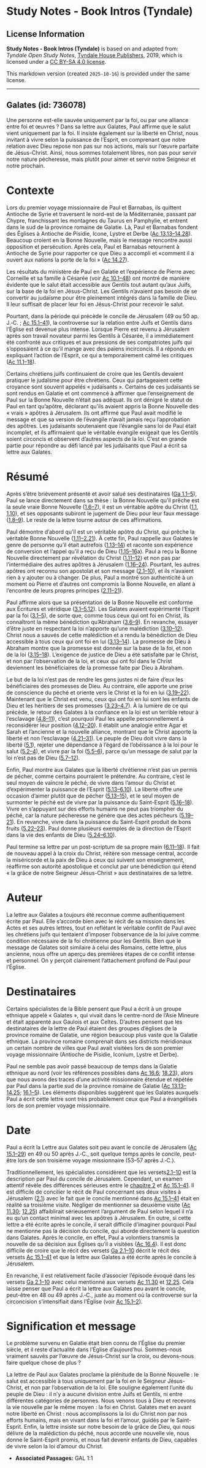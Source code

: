# Study Notes - Book Intros (Tyndale)

## License Information

**Study Notes - Book Intros (Tyndale)** is based on and adapted from: _Tyndale Open Study Notes_, [Tyndale House Publishers](https://tyndaleopenresources.com/), 2019, which is licensed under a [CC BY-SA 4.0 license](https://creativecommons.org/licenses/by-sa/4.0/legalcode.en).

This markdown version (created `2025-10-16`) is provided under the same license.



--------------------------------

## Galates (id: 736078)

Une personne est\-elle sauvée uniquement par la foi, ou par une alliance entre foi et œuvres ? Dans sa lettre aux Galates, Paul affirme que le salut vient uniquement par la foi. Il insiste également sur la liberté en Christ, nous invitant à vivre selon la puissance de l’Esprit, en comprenant que notre relation avec Dieu repose non pas sur nos actions, mais sur l’œuvre parfaite de Jésus\-Christ. Ainsi, nous sommes totalement libres, non pas pour servir notre nature pécheresse, mais plutôt pour aimer et servir notre Seigneur et notre prochain.

Contexte
========

Lors du premier voyage missionnaire de Paul et Barnabas, ils quittent Antioche de Syrie et traversent le nord\-est de la Méditerranée, passant par Chypre, franchissant les montagnes du Taurus en Pamphylie, et entrent dans le sud de la province romaine de Galatie. Là, Paul et Barnabas fondent des Églises à Antioche de Pisidie, Icone, Lystre et Derbe ([Ac 13\.13–14\.28](https://ref.ly/Acts13:13-Acts14:28)). Beaucoup croient en la Bonne Nouvelle, mais le message rencontre aussi opposition et persécution. Après cela, Paul et Barnabas retournent à Antioche de Syrie pour rapporter ce que Dieu a accompli et «comment il a ouvert aux nations la porte de la foi » ([Ac 14\.27](https://ref.ly/Acts14:27)).

Les résultats du ministère de Paul en Galatie et l’expérience de Pierre avec Corneille et sa famille à Césarée (voir [Ac 10\.1–48](https://ref.ly/Acts10:1-Acts10:48)) ont montré de manière évidente que le salut était accessible aux Gentils tout autant qu’aux Juifs, sur la base de la foi en Jésus\-Christ. Les Gentils n’avaient pas besoin de se convertir au judaïsme pour être pleinement intégrés dans la famille de Dieu. Il leur suffisait de placer leur foi en Jésus\-Christ pour recevoir le salut.

Pourtant, dans la période qui précède le concile de Jérusalem (49 ou 50 ap. J.‑C. ; [Ac 15\.1–41](https://ref.ly/Acts15:1-Acts15:41)), la controverse sur la relation entre Juifs et Gentils dans l’Église est devenue plus intense. Lorsque Pierre est revenu à Jérusalem après son travail novateur parmi les Gentils à Césarée, il a immédiatement été confronté aux critiques et aux pressions de ses compatriotes juifs qui s’opposaient à ce qu’il mange avec des païens incirconcis. Il a répondu en expliquant l’action de l’Esprit, ce qui a temporairement calmé les critiques ([Ac 11\.1–18](https://ref.ly/Acts11:1-Acts11:18)).

Certains chrétiens juifs continuaient de croire que les Gentils devaient pratiquer le judaïsme pour être chrétiens. Ceux qui partageaient cette croyance sont souvent appelés « judaïsants ». Certains de ces judaïsants se sont rendus en Galatie et ont commencé à affirmer que l’enseignement de Paul sur la Bonne Nouvelle n’était pas adéquat. Ils ont dénigré le statut de Paul en tant qu’apôtre, déclarant qu’ils avaient appris la Bonne Nouvelle des « vrais » apôtres à Jérusalem. Ils ont affirmé que Paul avait modifié le message et que sa version de l’évangile n’avait jamais reçu l’approbation des apôtres. Les judaïsants soutenaient que l’évangile sans loi de Paul était incomplet, et ils affirmaient que le véritable évangile exigeait que les Gentils soient circoncis et observent d’autres aspects de la loi. C’est en grande partie pour répondre au défi lancé par les judaïsants que Paul a écrit sa lettre aux Galates.

Résumé
======

Après s’être brièvement présenté et avoir salué ses destinataires ([Ga 1\.1–5](https://ref.ly/Gal1:1-Gal1:5)), Paul se lance directement dans sa thèse : la Bonne Nouvelle qu’il prêche est la seule vraie Bonne Nouvelle ([1\.6–7](https://ref.ly/Gal1:6-Gal1:7)), il est un véritable apôtre du Christ ([1\.1](https://ref.ly/Gal1:1), [1\.10](https://ref.ly/Gal1:10)), et ses opposants subiront le jugement de Dieu pour leur faux message ([1\.8–9](https://ref.ly/Gal1:8-Gal1:9)). Le reste de la lettre tourne autour de ces affirmations.

Paul démontre d’abord qu’il est un véritable apôtre du Christ, qui prêche la véritable Bonne Nouvelle ([1\.11–2\.21](https://ref.ly/Gal1:11-Gal2:21)). À cette fin, Paul rappelle aux Galates le genre de personne qu’il était autrefois ([1\.13–14](https://ref.ly/Gal1:13-Gal1:14)) et raconte son expérience de conversion et l’appel qu’il a reçu de Dieu ([1\.15–16](https://ref.ly/Gal1:15-Gal1:16)a). Paul a reçu la Bonne Nouvelle directement par révélation du Christ ([1\.11–12](https://ref.ly/Gal1:11-Gal1:12)) et non pas par l’intermédiaire des autres apôtres à Jérusalem ([1\.16–24](https://ref.ly/Gal1:16-Gal1:24)). Pourtant, les autres apôtres ont reconnu son apostolat et son message ([2\.1–10](https://ref.ly/Gal2:1-Gal2:10)), et ils n’avaient rien à y ajouter ou à changer. De plus, Paul a montré son authenticité à un moment où Pierre et d’autres ont compromis la Bonne Nouvelle, en allant à l’encontre de leurs propres principes ([2\.11–21](https://ref.ly/Gal2:11-Gal2:21)).

Paul affirme alors que sa présentation de la Bonne Nouvelle est conforme aux Écritures et véridique ([3\.1–5\.12](https://ref.ly/Gal3:1-Gal5:12)). Les Galates avaient expérimenté l’Esprit par la foi ([3\.1–5](https://ref.ly/Gal3:1-Gal3:5)), de sorte que, comme tous ceux qui ont foi en Christ, ils connaîtront la même bénédiction qu’Abraham ([3\.6–9](https://ref.ly/Gal3:6-Gal3:9)). En revanche, essayer d’être juste en respectant la loi n’apporte qu’une malédiction ([3\.10–12](https://ref.ly/Gal3:10-Gal3:12)). Christ nous a sauvés de cette malédiction et a rendu la bénédiction de Dieu accessible à tous ceux qui ont foi en lui ([3\.13–14](https://ref.ly/Gal3:13-Gal3:14)). La promesse de Dieu à Abraham montre que la promesse est donnée sur la base de la foi, et non de la loi ([3\.15–18](https://ref.ly/Gal3:15-Gal3:18)). L’exigence de justice de Dieu a été satisfaite par le Christ, et non par l’observation de la loi, et ceux qui ont foi dans le Christ deviennent les bénéficiaires de la promesse faite par Dieu à Abraham.

Le but de la loi n’est pas de rendre les gens justes ni de faire d’eux les bénéficiaires des promesses de Dieu. Au contraire, elle apporte une prise de conscience du péché et oriente vers le Christ et la foi en lui ([3\.19–22](https://ref.ly/Gal3:19-Gal3:22)). Maintenant que le Christ est venu, ceux qui ont foi en lui sont les enfants de Dieu et les héritiers de ses promesses ([3\.23–4\.7](https://ref.ly/Gal3:23-Gal4:7)). À la lumière de ce qui précède, le retour des Galates à la confiance en la loi est un terrible retour à l’esclavage ([4\.8–11](https://ref.ly/Gal4:8-Gal4:11)), c’est pourquoi Paul les appelle personnellement à reconsidérer leur position ([4\.12–20](https://ref.ly/Gal4:12-Gal4:20)). Il établit une analogie entre Agar et Sarah et l’ancienne et la nouvelle alliance, montrant que le Christ apporte la liberté et non l’esclavage ([4\.21–31](https://ref.ly/Gal4:21-Gal4:31)). Le peuple de Dieu doit vivre dans la liberté ([5\.1](https://ref.ly/Gal5:1)), rejeter une dépendance à l’égard de l’obéissance à la loi pour le salut ([5\.2–4](https://ref.ly/Gal5:2-Gal5:4)), et vivre par la foi ([5\.5–6](https://ref.ly/Gal5:5-Gal5:6)), parce qu’un message de salut par la loi n’est pas de Dieu ([5\.7–12](https://ref.ly/Gal5:7-Gal5:12)).

Enfin, Paul montre aux Galates que la liberté chrétienne n’est pas un permis de pécher, comme certains pourraient le prétendre. Au contraire, c’est le seul moyen de vaincre le péché, de vivre dans l’amour du Christ et d’expérimenter la puissance de l’Esprit ([5\.13–6\.10](https://ref.ly/Gal5:13-Gal6:10)). La liberté offre une occasion d’aimer plutôt que de pécher ([5\.13–15](https://ref.ly/Gal5:13-Gal5:15)), et le seul moyen de surmonter le péché est de vivre par la puissance du Saint\-Esprit ([5\.16–18](https://ref.ly/Gal5:16-Gal5:18)). Vivre en s’appuyant sur des efforts humains ne peut pas triompher du péché, car la nature pécheresse ne génère que des actes pécheurs ([5\.19–21](https://ref.ly/Gal5:19-Gal5:21)). En revanche, vivre dans la puissance du Saint\-Esprit produit de bons fruits ([5\.22–23](https://ref.ly/Gal5:22-Gal5:23)). Paul donne plusieurs exemples de la direction de l’Esprit dans la vie des enfants de Dieu ([5\.24–6\.10](https://ref.ly/Gal5:24-Gal6:10)).

Paul termine sa lettre par un post\-scriptum de sa propre main ([6\.11–18](https://ref.ly/Gal6:11-Gal6:18)). Il fait de nouveau appel à la croix du Christ, réitère son message central, accorde la miséricorde et la paix de Dieu à ceux qui suivent son enseignement, réaffirme son autorité apostolique et conclut par une bénédiction qui étend « la grâce de notre Seigneur Jésus\-Christ » aux destinataires de sa lettre.

Auteur
======

La lettre aux Galates a toujours été reconnue comme authentiquement écrite par Paul. Elle s’accorde bien avec le récit de sa mission dans les Actes et ses autres lettres, tout en reflétant le véritable conflit de Paul avec les chrétiens juifs qui tentaient d’imposer l’observance de la loi juive comme condition nécessaire de la foi chrétienne pour les Gentils. Bien que le message de Galates soit similaire à celui des Romains, cette lettre, plus ancienne, nous offre un aperçu des premières étapes de ce conflit intense et personnel. On y perçoit clairement l’attachement profond de Paul pour l’Église.

Destinataires
=============

Certains spécialistes de la Bible pensent que Paul a écrit à un groupe ethnique appelé « Galates », qui vivait dans le centre\-nord de l’Asie Mineure et était apparenté aux Gaulois et aux Celtes. D’autres pensent que les destinataires de la lettre de Paul étaient des groupes d’églises de la province romaine de Galatie, une région beaucoup plus vaste que la Galatie ethnique. La province romaine comprenait dans ses districts méridionaux un certain nombre de villes que Paul avait visitées lors de son premier voyage missionnaire (Antioche de Pisidie, Iconium, Lystre et Derbe).

Paul ne semble pas avoir passé beaucoup de temps dans la Galatie ethnique au nord (voir les références possibles dans [Ac 16\.6](https://ref.ly/Acts16:6); [18\.23](https://ref.ly/Acts18:23)), alors que nous avons des traces d’une activité missionnaire étendue et répétée par Paul dans la partie sud de la province romaine de Galatie ([Ac 13\.13–14\.25](https://ref.ly/Acts13:13-Acts14:25); [16\.1–5](https://ref.ly/Acts16:1-Acts16:5)). Les éléments disponibles suggèrent que les Galates auxquels Paul a écrit cette lettre sont très probablement ceux que Paul a évangélisés lors de son premier voyage missionnaire.

Date
====

Paul a écrit la Lettre aux Galates soit peu avant le concile de Jérusalem ([Ac 15\.1–29](https://ref.ly/Acts15:1-Acts15:29)) en 49 ou 50 après J.‑C., soit quelque temps après le concile, peut\-être lors de son troisième voyage missionnaire (53–57 après J.‑C.).

Traditionnellement, les spécialistes considèrent que les versets[2\.1–10](https://ref.ly/Gal2:1-Gal2:10) est la description par Paul du concile de Jérusalem. Cependant, un examen attentif révèle des différences sérieuses entre le [chapitre 2](https://ref.ly/Gal2:1-Gal2:21) et [Ac 15\.1–41](https://ref.ly/Acts15:1-Acts15:41). Il est difficile de concilier le récit de Paul concernant ses deux visites à Jérusalem ([2\.1](https://ref.ly/Gal2:1)) avec le fait que le concile mentionné dans [Ac 15\.1–41](https://ref.ly/Acts15:1-Acts15:41) était en réalité sa troisième visite. Négliger de mentionner sa deuxième visite ([Ac 11\.30](https://ref.ly/Acts11:30); [12\.25](https://ref.ly/Acts12:25)) affaiblirait sérieusement l’argument de Paul selon lequel il n’a eu qu’un contact minimal avec les apôtres à Jérusalem. En outre, si cette lettre a été écrite après le concile, il serait difficile d’imaginer pourquoi Paul ne mentionne pas la décision du concile, qui aborde directement la question dans Galates. Après le concile, en effet, Paul a volontiers transmis la nouvelle de sa décision aux Églises qu’il a visitées ([Ac 16\.4](https://ref.ly/Acts16:4)). Il est donc difficile de croire que le récit des versets [Ga 2\.1–10](https://ref.ly/Gal2:1-Gal2:10) décrit le récit des versets [Ac 15\.1–41](https://ref.ly/Acts15:1-Acts15:41) et que la lettre aux Galates a été écrite après le concile à Jérusalem.

En revanche, il est relativement facile d’associer l’épisode évoqué dans les versets [Ga 2\.1–10](https://ref.ly/Gal2:1-Gal2:10) avec celui mentionné aux versets [Ac 11\.30](https://ref.ly/Acts11:30) et [12\.25](https://ref.ly/Acts12:25). Cela laisse penser que Paul a écrit la lettre aux Galates peu avant le concile, peut\-être en 48 ou 49 après J.‑C., juste au moment où la controverse sur la circoncision s’intensifiait dans l’Église (voir [Ac 15\.1–2](https://ref.ly/Acts15:1-Acts15:2)).

Signification et message
========================

Le problème survenu en Galatie était bien connu de l’Église du premier siècle, et il reste d’actualité dans l’Église d’aujourd’hui. Sommes\-nous vraiment sauvés par l’œuvre de Jésus\-Christ sur la croix, ou devons\-nous faire quelque chose de plus ?

La lettre de Paul aux Galates proclame la plénitude de la Bonne Nouvelle : le salut est accessible à tous uniquement par la foi en le Seigneur Jésus\-Christ, et non par l’observation de la loi. Elle souligne également l’unité du peuple de Dieu : il n’y a aucune division entre Juifs et Gentils, ni entre différentes catégories de personnes. Nous venons tous à Dieu et recevons la vie nouvelle par le même moyen : la foi en Christ. Galates met en avant notre liberté en Christ : nous accomplissons la loi du Christ non par nos efforts humains, mais en vivant dans la foi et l’amour, guidés par le Saint\-Esprit. Enfin, la lettre insiste sur notre besoin de la grâce de Dieu, qui nous délivre de la malédiction du péché, nous accorde une nouvelle vie, nous donne le Saint\-Esprit promis, et nous fait devenir enfants de Dieu, capables de vivre selon la loi d’amour du Christ.

* **Associated Passages:** GAL 1:1

